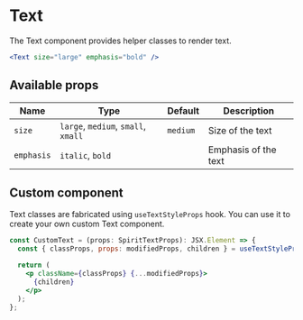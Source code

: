 # Text

The Text component provides helper classes to render text.

```jsx
<Text size="large" emphasis="bold" />
```

## Available props

| Name       | Type                                | Default  | Description          |
| ---------- | ----------------------------------- | -------- | -------------------- |
| `size`     | `large`, `medium`, `small`, `xmall` | `medium` | Size of the text     |
| `emphasis` | `italic`, `bold`                    |          | Emphasis of the text |

## Custom component

Text classes are fabricated using `useTextStyleProps` hook. You can use it to create your own custom Text component.

```jsx
const CustomText = (props: SpiritTextProps): JSX.Element => {
  const { classProps, props: modifiedProps, children } = useTextStyleProps(props);

  return (
    <p className={classProps} {...modifiedProps}>
      {children}
    </p>
  );
};
```
